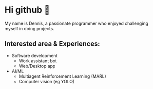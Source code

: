 # Hi github 👋

My name is Dennis, a passionate programmer who enjoyed challenging myself in doing projects.

## Interested area & Experiences: 
- Software development
  - Work assistant bot 
  - Web/Desktop app
- AI/ML
  - Multiagent Reinforcement Learning (MARL)
  - Computer vision (eg YOLO)
